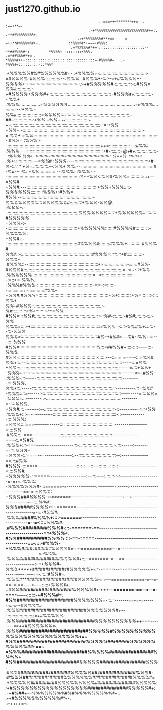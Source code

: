 # just1270.github.io


                                               .:===+++*******++=--.                             :==+**=-.     
                                          :-+*%%%%%%%%%%%%%%%%%%%%%%%#+=:.                   .=*#%%%%%%%%%+.   
                                     .:+*%%%%%%%#**+==-----=--=++**#%%%%%%#+-.             :*%%%%#*+===+#%%%:  
         .                        .=*%%%%%#*+=-:::.:::::::::::::::::--=*##%%%%#=:        -*%%%%+-::::::::+%%%. 
    .=*##%%%#*+=-.             .-*%%%%#++-::::::::::::::::::::::::::::::::=+#%%%%#=.  .-*%%%#=:::::.:::-::*%%* 
  .+%%%%%#%#%%%%%%#+-        .+%%%%*+-::::::::::::::::::::::::::.::::::::::::-=#%%%%*-#%%%*-:::::::::::--::%%%.
 .#%%%+-::::--=+*#%%%%+-.  -*%%%%+-:::::::::::::::::::::::::::::::::::::::::::.:-+#%%%%%#-::::::::::::::-::#%%=
 *%%#:::::::::::::-+#%%%%+*%%%#+:::::::::::::::::::::::::::::::::::::::::::::::::::=#%%%#+::::::::::::::--.*%%+
:%%%:::.:..::::::::::=*%%%%%%*::::::::::::::::.::::::::::::::::::::::::::::::::::::::=#%%%*:::::::::::::--:+%%*
-%%#.:::::::::::::::::::=*%%%%::::::::::::::::.::::::::::::::::::::::::::::::::::::::::-##=::::::::::::::-:+%%*
+%%+.--::..:::::::::::::::-+*=::::::::::::::::::::::::::::::::::::::::::::::::::::::::::::::::::::::::::-=:+%%*
+%%+.-::::::::::::::::::::::::::::::::::::::::::::::::::::::::::::::::::::::::::::::::::::::::::::::::::-=.*%%+
=%%*.-::::::::::::::::::::::::::::::::::::::::::::::::::::::::::::::::::::::::::::::::::::::::::::::::::--.#%%=
:%%%:--::::::::::::::::::::::::::::::::::::::::::::::::::::::::::::::::::::::::::::++=::::::::::::::::::--:#%%:
.%%%----::::::::::::::::::::::::::::::::::::::::::::::::::::::::::::::+#*-::::::::=@+#+:::::::::::::::::--:%%% 
 *%%*:--:::::::::::::::::::::::::::::::::::::::::::::::::::::::::::::-%==%-:::::::** .%+:::::::::::::::---=%%# 
 :%%%----::::::::::::::::::::::::::::::::::::::::::::::::::::::::::::+#  *%-:::::.**  +%=::::::::::::::--:*%%+ 
  *%%*.--::::::::::::::::::::::::::::::::::::::::::::::::::::::::::::*#  -%#::::::*%: +%%::::::::::::::--:%%%: 
  :%%%-:--:::::::::::::::::::::::::::::::::::::::::::::::::::::::::::*%- -%%-:::::*%#-%%%=::::::::::=++--=%%#  
   +%%#:---::::::::::::::::::::::::::::::::::::::::::::::::::::::::::+%%+%%%*:::::-%%%%%%*::::::::::%%%+:#%%=  
    #%%*:--::::::::::::::::::::::::::::::::::::::::::::::::::::::::::-%%%%%%%::::::%%%%%%#::::::::::+%%%-%%@.  
    :%%%=:--:::::::::::::::::::::::::::::::::::::::::::::::::::::::::.%%%%%%%::::::+%%%%%%:::::::::::#%%%%%*   
     =%%%-:--:::::::::::::::::::::::::::::::::::::::::::::::::::::::::+%%%%%%:::::::#%%%%#:::::::::::-%%%%%:   
      +%%#-:--:::::::::::::::::::::::::::::::::::::::::::::::::::::::::#%%%%#::::::::#%%%+:::::::::::.#%%%#    
       *%%#::-::::::::::::::::::::::::::::::::::::::::::::::::::::::::::#%%%=:::::::::+#*:::::::::::::-%%%-    
       .#%%%::--:::::::::::::::::::::::::::::::::::::::::::::::::::::::::+*+:::::::::::::::::::-::::::.#%%-    
        #%%%#:::::::::::::::::::::::::::::::::::::::::::::::::::::::::::::::::::::::::::::::::=-:=-:-::+%%*    
       .%%%%%%-::::::::::::::::::::::::::::::::::::::::::::::::=--=::::::::::::::::::::::::::--:=::=::::%%%.   
       -%%%#%%%-:::::::::::::::::::::::::::::::::::::::::::::-=:=-:=::::::--:::::::::::::+-:::::::::::::#%%-   
       +%%#:#%%%=:::::::::::::::::::::::::::::::::::::::::::::::::::::::::+%+:::::::::::+%=::::::::-:::.*%%+   
       *%%*::#%%%+.:::::::::::::::::::::::::::::::::::::::::::::::::::::::-%#:::::::::::=%+::::::::-::::=%%*   
       #%%=:::*%%#:::::::::::::::::::::::::::::::::::::::::::::::::::::::::%#-:::::::::-#%#::::::::-::::-%%*   
       %%%=::::-+:::::::::::::::::::::::::::::::::::::::::::::::::::::::::=%%%*-::::::-%%#%+:::::::--:::-%%%   
       %%%=:::::::::::::::::::::::::::::::::::::::::::::::::::::::::::::::#%-+#%#=---*%#-:%%::::::---:::-%%%   
       #%%=:::::::::::::::::::::::::::::::::::::::::::::::::::::::::::::::%*:::=*##%%#+::::-::::-----:::-%%%   
       #%%=:::::::::::::::::::::::::::::::::::::::::::::::::::::::::::::::-::::::---::.:::::::::-----:::=%%#   
       *%%+::::--:::::::::::::::::::::::::::::::::::::::::::::::::::::::::::::::::::::::::::::::-----:::=%%*   
       +%%*::::--:::::::::::::::::::::::::::::::::::::::::::::::::::::::::::::::::::::::::::::-----=::::+%%+   
       -%%%::::--:-:::::::::::::::::::::::::::::::::::::::::::::::::::::::::::::::::::::::::-------=:::.#%%-   
       .%%%-:::------::::::::::::::::::::::::::::::::::::::::::::::::::::::::::::::::::::::---------::::%%%.   
        *%%+::::-----:::::::::::::::::::::::::::::::::::::::::::::::::::::::::::::::::::::----------:::=%%#    
        -%%%::::=------:-::::::::::::::::::::::::::::::::::::::::::::::::::::::::::::::::---------=::::*%%=    
        .%%%=:::--------::-::::::::::::::::::::::::::::::::::::::::::::::::::::::::::::::--------=-::::%%%.    
         +%%#.:::=------:--::::::::::::::::::::::::::::::::::::::::::::::::::::::::::-::---------=::::+%%*     
         .%%%+:::-=-=---------::::::::::::::::::::::::::::::::::::::::::::::::::::-::-------------::::%%%:     
          =%%%::::===-------------:::::::::::::::::::::::::::::::::::::::::::::-----------------=::::*%%*      
          .#%%*:::-===--------------:::::::::::::::::::::::::::::::::::::::::::--------------===-::.=%#%.      
           .%%%+:::-===-------------------:::-:::::::::::::::::::::::::::::-::::------:-------=-::::%%%=       
            =%%%-:::====--=--------------::--:::::::::::::::::::::::::::::::--:--------------==::::#%%*        
             #%%%-:::====--------------------::-:-:--:::---::::::--::::-:--------------------=::::*%%#.        
            +%%%%%-:::=====-------------------:--::::----::::::::-:-:--------------------=-==::::*%%%:         
          -%%%%%%%#-:::======-=---------------:----------:-----:------------------------==-=::::*%%%:          
         +%%%###%%%%-:::=======-------------------:-------:---::------------------------=--::::*%%#:           
        *%%%#####%%%%=:::-=======-------------------------------------------------------=-:::-#%%#:            
      .*%%%#**####%%%%+::::-=======-------------------------------------------------=--=-:::=%%%#.             
     .#%%%########*#%%%#-:::-=======-==------------------------------------------------::::+%%%+.              
     *#%%#*##########%%%%*::::-==-=====-------------------------------------------==-::::-#%%%-                
    +%%%#**#########*#%%%%#=-:::-===========---=------------------------------------::::*%%%*.                 
   .%%%##*#*############%%%%#+::::-=======-=---==--------------------------------:::::+%%%#-                   
   *%%%*****##############%%%%%+-:::--====---=-===--=-------------=----=---==-::::::*#%%#=.                    
  .%%%#**###################%%%%%*-::::---============-=--=-==-=-==----=----:::::=*%%%#+.                      
  +#%%****#*##################%%%%%#+-:::::---=======-==--=--=-====-----::::::-+#%%%#=.                        
  #%%#****#*############*#######%%%%%%%*=-::::::-------==-=-=------:::::::-=*#%%%%*:.                          
 .%%%*#***#*#######################%%%%%%%#*+---::::::::::::::::::::::=+*#%%%%%*-.                             
 .%%%*#***#######*####################%%%%%%%%%%*++===--------==++**#%%%%%%*=:.                                
 .%%%******#####*####################%%%%%#%%%%%%%%%%%%%%%%%%%%%%%%%%%*+=:.                                    
  #%%#******########################%%%%%########%%%%%%%%%%%#*#*+==:.                                          
  =%%%****########################%%%%%################%%%%+                                                   
   #%%#***######################%%%%%#################%%%*:                                                    
   :#%%#****##################%%%%%##############*##%%%#-                                                      
    :#%%%##***#############%%%%%%%###############%%%%#=                                                        
     .+%%%%%##########%%%%%%%%%###############%%%%%*:                                                          
       :+#%%%%%%%%%%%%%%%%%%###############%%%%%#+:                                                            
          .-+**#%##**+=-*%%%%%%%%#%#%%%%%%%%%#+:.                                                              
                         .-+#%%%%%%%%%%%#*+-.                                                                  
                             .:-++++=-:.                                                                       
